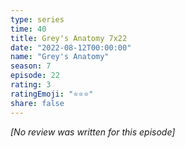 ```yaml
---
type: series
time: 40
title: Grey's Anatomy 7x22
date: "2022-08-12T00:00:00"
name: "Grey's Anatomy"
season: 7
episode: 22
rating: 3
ratingEmoji: "⭐️⭐️⭐️"
share: false
---
```


_[No review was written for this episode]_
